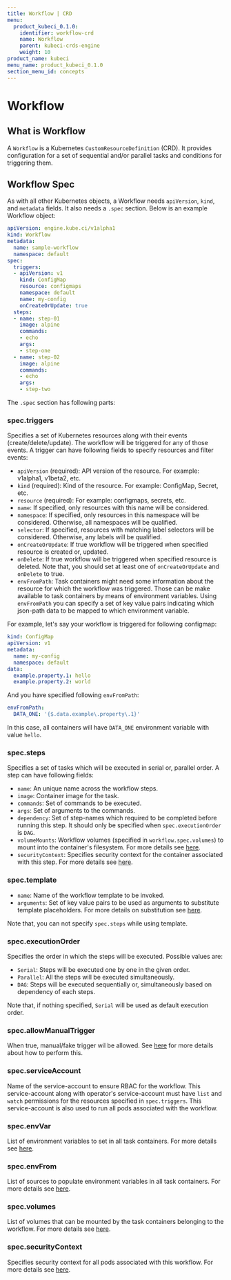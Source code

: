 ```yaml
---
title: Workflow | CRD
menu:
  product_kubeci_0.1.0:
    identifier: workflow-crd
    name: Workflow
    parent: kubeci-crds-engine
    weight: 10
product_name: kubeci
menu_name: product_kubeci_0.1.0
section_menu_id: concepts
---
```


# Workflow

## What is Workflow

A `Workflow` is a Kubernetes `CustomResourceDefinition` (CRD). It provides configuration for a set of sequential and/or parallel tasks and conditions for triggering them.

## Workflow Spec

As with all other Kubernetes objects, a Workflow needs `apiVersion`, `kind`, and `metadata` fields. It also needs a `.spec` section. Below is an example Workflow object:

```yaml
apiVersion: engine.kube.ci/v1alpha1
kind: Workflow
metadata:
  name: sample-workflow
  namespace: default
spec:
  triggers:
  - apiVersion: v1
    kind: ConfigMap
    resource: configmaps
    namespace: default
    name: my-config
    onCreateOrUpdate: true
  steps:
  - name: step-01
    image: alpine
    commands:
    - echo
    args:
    - step-one
  - name: step-02
    image: alpine
    commands:
    - echo
    args:
    - step-two
```

The `.spec` section has following parts:

### spec.triggers

Specifies a set of Kubernetes resources along with their events (create/delete/update). The workflow will be triggered for any of those events. A trigger can have following fields to specify resources and filter events:

- `apiVersion` (required): API version of the resource. For example: v1alpha1, v1beta2, etc.
- `kind` (required): Kind of the resource. For example: ConfigMap, Secret, etc.
- `resource` (required): For example: configmaps, secrets, etc.
- `name`: If specified, only resources with this name will be considered.
- `namespace`: If specified, only resources in this namespace will be considered. Otherwise, all namespaces will be qualified.
- `selector`: If specified, resources with matching label selectors will be considered. Otherwise, any labels will be qualified.
- `onCreateOrUpdate`: If true workflow will be triggered when specified resource is created or, updated.
- `onDelete`: If true workflow will be triggered when specified resource is deleted. Note that, you should set at least one of `onCreateOrUpdate` and `onDelete` to true.
- `envFromPath`: Task containers might need some information about the resource for which the workflow was triggered. Those can be make available to task containers by means of environment variables. Using `envFromPath` you can specify a set of key value pairs indicating which json-path data to be mapped to which environment variable.

For example, let's say your workflow is triggered for following configmap:

```yaml
kind: ConfigMap
apiVersion: v1
metadata:
  name: my-config
  namespace: default
data:
  example.property.1: hello
  example.property.2: world
```

And you have specified following `envFromPath`:

```yaml
envFromPath:
  DATA_ONE: '{$.data.example\.property\.1}'
```

In this case, all containers will have `DATA_ONE` environment variable with value `hello`.

### spec.steps

Specifies a set of tasks which will be executed in serial or, parallel order. A step can have following fields:

- `name`: An unique name across the workflow steps.
- `image`: Container image for the task.
- `commands`: Set of commands to be executed.
- `args`: Set of arguments to the commands.
- `dependency`: Set of step-names which required to be completed before running this step. It should only be specified when `spec.executionOrder` is `DAG`.
- `volumeMounts`: Workflow volumes (specified in `workflow.spec.volumes`) to mount into the container's filesystem. For more details see [here](https://kubernetes.io/docs/reference/generated/kubernetes-api/v1.11/#volumemount-v1-core).
- `securityContext`: Specifies security context for the container associated with this step. For more details see [here](https://kubernetes.io/docs/reference/generated/kubernetes-api/v1.13/#securitycontext-v1-core).

### spec.template

- `name`: Name of the workflow template to be invoked.
- `arguments`: Set of key value pairs to be used as arguments to substitute template placeholders. For more details on substitution see [here](https://github.com/drone/docs/blob/v0.8.0/content/usage/config/substitution.md).

Note that, you can not specify `spec.steps` while using template.

### spec.executionOrder

Specifies the order in which the steps will be executed. Possible values are:

- `Serial`: Steps will be executed one by one in the given order.
- `Parallel`: All the steps will be executed simultaneously.
- `DAG`: Steps will be executed sequentially or, simultaneously based on dependency of each steps.

Note that, if nothing specified, `Serial` will be used as default execution order.

### spec.allowManualTrigger

When true, manual/fake trigger wil be allowed. See [here](/docs/guides/force_trigger.md) for more details about how to perform this.

### spec.serviceAccount

Name of the service-account to ensure RBAC for the workflow. This service-account along with operator's service-account must have `list` and `watch` permissions for the resources specified in `spec.triggers`. This service-account is also used to run all pods associated with the workflow.

### spec.envVar

List of environment variables to set in all task containers. For more details see [here](https://kubernetes.io/docs/reference/generated/kubernetes-api/v1.11/#envvar-v1-core).

### spec.envFrom

List of sources to populate environment variables in all task containers. For more details see [here](https://kubernetes.io/docs/reference/generated/kubernetes-api/v1.11/#envfromsource-v1-core).

### spec.volumes

List of volumes that can be mounted by the task containers belonging to the workflow. For more details see [here](https://kubernetes.io/docs/reference/generated/kubernetes-api/v1.11/#volume-v1-core).

### spec.securityContext

Specifies security context for all pods associated with this workflow. For more details see [here](https://kubernetes.io/docs/reference/generated/kubernetes-api/v1.13/#podsecuritycontext-v1-core).